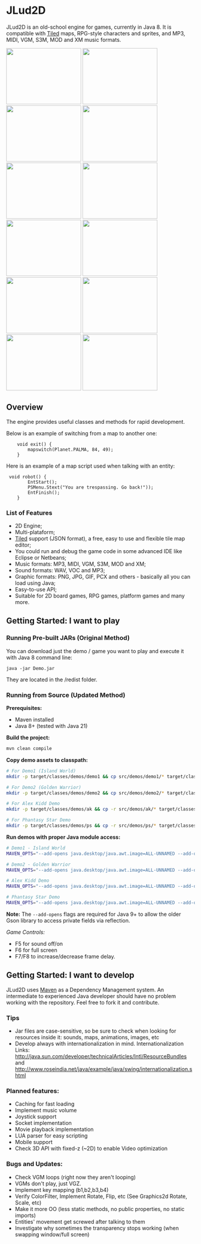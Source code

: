 # JLud2D

JLud2D is an old-school engine for games, currently in Java 8. It is compatible with [Tiled](http://www.mapeditor.org) maps, RPG-style characters and sprites, and MP3, MIDI, VGM, S3M, MOD and XM music formats.

<!---
![Screenshot of Alex Kidd](/screenshots/Ak_1.png?raw=true "Alex Kidd") ![Screenshot of Sully Chronicles](/screenshots/Sully_2.png?raw=true "Sully Chronicles") ![Screenshot of Phantasy Star Remake](/screenshots/PS_1.png?raw=true "Phantasy Star")  
![Screenshot of Phantasy Star Generations](/screenshots/PSG1.png?raw=true "Phantasy Star Generations")
-->
<img src="https://github.com/rafael-esper/JLud2D/blob/master/screenshots/Ak_1.png" width="200" height="150"> <img src="https://github.com/rafael-esper/JLud2D/blob/master/screenshots/Ak_2.png" width="200" height="150"> <img src="https://github.com/rafael-esper/JLud2D/blob/master/screenshots/JLud2D_Island.png" width="200" height="150"> <img src="https://github.com/rafael-esper/JLud2D/blob/master/screenshots/Sully_2.png" width="200" height="150"> <img src="https://github.com/rafael-esper/JLud2D/blob/master/screenshots/Sully_3.png" width="200" height="150"> <img src="https://github.com/rafael-esper/JLud2D/blob/master/screenshots/PS_1.png" width="200" height="150"> <img src="https://github.com/rafael-esper/JLud2D/blob/master/screenshots/PS_2.png" width="200" height="150"> <img src="https://github.com/rafael-esper/JLud2D/blob/master/screenshots/PS_Battle3.png" width="200" height="150"> <img src="https://github.com/rafael-esper/JLud2D/blob/master/screenshots/PS_Dungeon.png" width="200" height="150"> <img src="https://github.com/rafael-esper/JLud2D/blob/master/screenshots/PSG1.png" width="200" height="150"> <img src="https://github.com/rafael-esper/JLud2D/blob/master/screenshots/PSG2.png" width="200" height="150"> <img src="https://github.com/rafael-esper/JLud2D/blob/master/screenshots/JLud2d_Warrior.png" width="200" height="150">


## Overview

The engine provides useful classes and methods for rapid development. 

Below is an example of switching from a map to another one:
```
	void exit() {
		mapswitch(Planet.PALMA, 84, 49);		
	}
```

Here is an example of a map script used when talking with an entity:
```
 void robot() {
		EntStart();
		PSMenu.Stext("You are trespassing. Go back!"));
		EntFinish();
	}
```

### List of Features

- 2D Engine;
- Multi-plataform;
- [Tiled](http://www.mapeditor.org) support (JSON format), a free, easy to use and flexible tile map editor;
- You could run and debug the game code in some advanced IDE like Eclipse or Netbeans;
- Music formats: MP3, MIDI, VGM, S3M, MOD and XM;
- Sound formats: WAV, VOC and MP3;
- Graphic formats: PNG, JPG, GIF, PCX and others - basically all you can load using Java;
- Easy-to-use API;
- Suitable for 2D board games, RPG games, platform games and many more.


## Getting Started: I want to play

### Running Pre-built JARs (Original Method)
You can download just the demo / game you want to play and execute it with Java 8 command line:
```
java -jar Demo.jar
```

They are located in the /redist folder.

### Running from Source (Updated Method)

**Prerequisites:**
- Maven installed
- Java 8+ (tested with Java 21)

**Build the project:**
```bash
mvn clean compile
```

**Copy demo assets to classpath:**
```bash
# For Demo1 (Island World)
mkdir -p target/classes/demos/demo1 && cp src/demos/demo1/* target/classes/demos/demo1/

# For Demo2 (Golden Warrior)
mkdir -p target/classes/demos/demo2 && cp src/demos/demo2/* target/classes/demos/demo2/

# For Alex Kidd Demo
mkdir -p target/classes/demos/ak && cp -r src/demos/ak/* target/classes/demos/ak/

# For Phantasy Star Demo
mkdir -p target/classes/demos/ps && cp -r src/demos/ps/* target/classes/demos/ps/
```

**Run demos with proper Java module access:**
```bash
# Demo1 - Island World
MAVEN_OPTS="--add-opens java.desktop/java.awt.image=ALL-UNNAMED --add-opens java.desktop/java.awt.color=ALL-UNNAMED --add-opens java.desktop/java.awt=ALL-UNNAMED --add-opens java.desktop/sun.java2d=ALL-UNNAMED --add-opens java.desktop/sun.awt.image=ALL-UNNAMED --add-opens java.base/java.lang=ALL-UNNAMED --add-opens java.base/java.lang.reflect=ALL-UNNAMED" mvn exec:java -Dexec.mainClass="demos.demo1.Demo1"

# Demo2 - Golden Warrior
MAVEN_OPTS="--add-opens java.desktop/java.awt.image=ALL-UNNAMED --add-opens java.desktop/java.awt.color=ALL-UNNAMED --add-opens java.desktop/java.awt=ALL-UNNAMED --add-opens java.desktop/sun.java2d=ALL-UNNAMED --add-opens java.desktop/sun.awt.image=ALL-UNNAMED --add-opens java.base/java.lang=ALL-UNNAMED --add-opens java.base/java.lang.reflect=ALL-UNNAMED" mvn exec:java -Dexec.mainClass="demos.demo2.Demo2"

# Alex Kidd Demo
MAVEN_OPTS="--add-opens java.desktop/java.awt.image=ALL-UNNAMED --add-opens java.desktop/java.awt.color=ALL-UNNAMED --add-opens java.desktop/java.awt=ALL-UNNAMED --add-opens java.desktop/sun.java2d=ALL-UNNAMED --add-opens java.desktop/sun.awt.image=ALL-UNNAMED --add-opens java.base/java.lang=ALL-UNNAMED --add-opens java.base/java.lang.reflect=ALL-UNNAMED" mvn exec:java -Dexec.mainClass="demos.ak.AK"

# Phantasy Star Demo
MAVEN_OPTS="--add-opens java.desktop/java.awt.image=ALL-UNNAMED --add-opens java.desktop/java.awt.color=ALL-UNNAMED --add-opens java.desktop/java.awt=ALL-UNNAMED --add-opens java.desktop/sun.java2d=ALL-UNNAMED --add-opens java.desktop/sun.awt.image=ALL-UNNAMED --add-opens java.base/java.lang=ALL-UNNAMED --add-opens java.base/java.lang.reflect=ALL-UNNAMED" mvn exec:java -Dexec.mainClass="demos.ps.Phantasy"
```

**Note:** The `--add-opens` flags are required for Java 9+ to allow the older Gson library to access private fields via reflection.

*Game Controls:*
- F5 for sound off/on
- F6 for full screen
- F7/F8 to increase/decrease frame delay.

## Getting Started: I want to develop

JLud2D uses [Maven](https://maven.apache.org/) as a Dependency Management system. An intermediate to experienced Java developer should have no problem working with the repository. Feel free to fork it and contribute.

### Tips

- Jar files are case-sensitive, so be sure to check when looking for resources inside it: sounds, maps, animations, images, etc
- Develop always with internationalization in mind. Internationalization Links: http://java.sun.com/developer/technicalArticles/Intl/ResourceBundles and http://www.roseindia.net/java/example/java/swing/internationalization.shtml


### Planned features:

- Caching for fast loading
- Implement music volume
- Joystick support
- Socket implementation
- Movie playback implementation
- LUA parser for easy scripting
- Mobile support
- Check 3D API with fixed-z (~2D) to enable Video optimization

### Bugs and Updates:

- Check VGM loops (right now they aren't looping)
- VGMs don't play, just VGZ.
- Implement key mapping (b1,b2,b3,b4)
- Verify ColorFilter, Implement Rotate, Flip, etc (See Graphics2d Rotate, Scale, etc)
- Make it more OO (less static methods, no public properties, no static imports)
- Entities' movement get screwed after talking to them
- Investigate why sometimes the transparency stops working (when swapping window/full screen)

